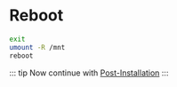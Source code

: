 # Reboot

```bash
exit
umount -R /mnt
reboot
```

::: tip
Now continue with [Post-Installation](/post-installation/)
:::
